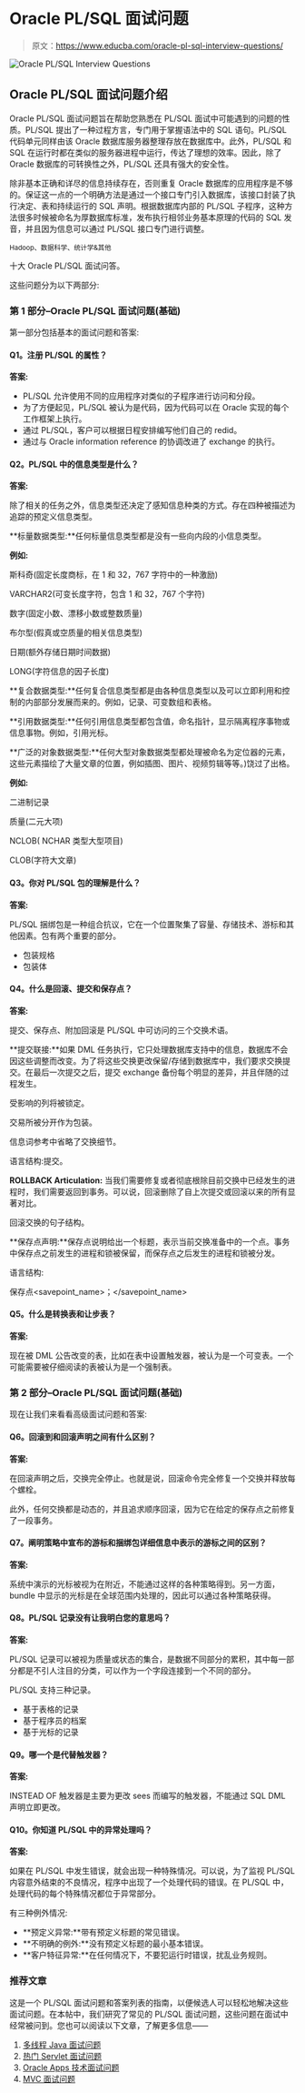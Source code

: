 # Oracle PL/SQL 面试问题

> 原文：<https://www.educba.com/oracle-pl-sql-interview-questions/>

![Oracle PL/SQL Interview Questions](img/3a3158d8bdd4a1fa986cc05f11605661.png)



## Oracle PL/SQL 面试问题介绍

Oracle PL/SQL 面试问题旨在帮助您熟悉在 PL/SQL 面试中可能遇到的问题的性质。PL/SQL 提出了一种过程方言，专门用于掌握语法中的 SQL 语句。PL/SQL 代码单元同样由该 Oracle 数据库服务器整理存放在数据库中。此外，PL/SQL 和 SQL 在运行时都在类似的服务器进程中运行，传达了理想的效率。因此，除了 Oracle 数据库的可转换性之外，PL/SQL 还具有强大的安全性。

除非基本正确和详尽的信息持续存在，否则重复 Oracle 数据库的应用程序是不够的。保证这一点的一个明确方法是通过一个接口专门引入数据库，该接口封装了执行决定、表和持续运行的 SQL 声明。根据数据库内部的 PL/SQL 子程序，这种方法很多时候被命名为厚数据库标准，发布执行相邻业务基本原理的代码的 SQL 发音，并且因为信息可以通过 PL/SQL 接口专门进行调整。

<small>Hadoop、数据科学、统计学&其他</small>

十大 Oracle PL/SQL 面试问答。

这些问题分为以下两部分:

### 第 1 部分–Oracle PL/SQL 面试问题(基础)

第一部分包括基本的面试问题和答案:

#### Q1。注册 PL/SQL 的属性？

**答案:**

*   PL/SQL 允许使用不同的应用程序对类似的子程序进行访问和分段。
*   为了方便起见，PL/SQL 被认为是代码，因为代码可以在 Oracle 实现的每个工作框架上执行。
*   通过 PL/SQL，客户可以根据日程安排编写他们自己的 redid。
*   通过与 Oracle information reference 的协调改进了 exchange 的执行。

#### Q2。PL/SQL 中的信息类型是什么？

**答案:**

除了相关的任务之外，信息类型还决定了感知信息种类的方式。存在四种被描述为追踪的预定义信息类型。

**标量数据类型:**任何标量信息类型都是没有一些向内段的小信息类型。

**例如:**

斯科奇(固定长度商标，在 1 和 32，767 字符中的一种激励)

VARCHAR2(可变长度字符，包含 1 和 32，767 个字符)

数字(固定小数、漂移小数或整数质量)

布尔型(假真或空质量的相关信息类型)

日期(额外存储日期时间数据)

LONG(字符信息的因子长度)

**复合数据类型:**任何复合信息类型都是由各种信息类型以及可以立即利用和控制的内部部分发展而来的。例如，记录、可变数组和表格。

**引用数据类型:**任何引用信息类型都包含值，命名指针，显示隔离程序事物或信息事物。例如，引用光标。

**广泛的对象数据类型:**任何大型对象数据类型都处理被命名为定位器的元素，这些元素描绘了大量文章的位置，例如插图、图片、视频剪辑等等。)饶过了出格。

**例如:**

二进制记录

质量(二元大项)

NCLOB( NCHAR 类型大型项目)

CLOB(字符大文章)

#### Q3。你对 PL/SQL 包的理解是什么？

**答案:**

PL/SQL 捆绑包是一种组合抗议，它在一个位置聚集了容量、存储技术、游标和其他因素。包有两个重要的部分。

*   包装规格
*   包装体

#### Q4。什么是回滚、提交和保存点？

**答案:**

提交、保存点、附加回滚是 PL/SQL 中可访问的三个交换术语。

**提交联接:**如果 DML 任务执行，它只处理数据库支持中的信息，数据库不会因这些调整而改变。为了将这些交换更改保留/存储到数据库中，我们要求交换提交。在最后一次提交之后，提交 exchange 备份每个明显的差异，并且伴随的过程发生。

受影响的列将被锁定。

交易所被分开作为包装。

信息词参考中省略了交换细节。

语言结构:提交。

**ROLLBACK Articulation:** 当我们需要修复或者彻底根除目前交换中已经发生的进程时，我们需要返回到事务。可以说，回滚删除了自上次提交或回滚以来的所有显著对比。

回滚交换的句子结构。

**保存点声明:**保存点说明给出一个标题，表示当前交换准备中的一个点。事务中保存点之前发生的进程和锁被保留，而保存点之后发生的进程和锁被分发。

语言结构:

保存点<savepoint_name>；</savepoint_name>

#### Q5。什么是转换表和让步表？

**答案:**

现在被 DML 公告改变的表，比如在表中设置触发器，被认为是一个可变表。一个可能需要被仔细阅读的表被认为是一个强制表。

### 第 2 部分–Oracle PL/SQL 面试问题(基础)

现在让我们来看看高级面试问题和答案:

#### Q6。回滚到和回滚声明之间有什么区别？

**答案:**

在回滚声明之后，交换完全停止。也就是说，回滚命令完全修复一个交换并释放每个螺栓。

此外，任何交换都是动态的，并且追求顺序回滚，因为它在给定的保存点之前修复了一段事务。

#### Q7。阐明策略中宣布的游标和捆绑包详细信息中表示的游标之间的区别？

**答案:**

系统中演示的光标被视为在附近，不能通过这样的各种策略得到。另一方面，bundle 中显示的光标是在全球范围内处理的，因此可以通过各种策略获得。

#### Q8。PL/SQL 记录没有让我明白您的意思吗？

**答案:**

PL/SQL 记录可以被视为质量或状态的集合，是数据不同部分的累积，其中每一部分都是不引人注目的分类，可以作为一个字段连接到一个不同的部分。

PL/SQL 支持三种记录。

*   基于表格的记录
*   基于程序员的档案
*   基于光标的记录

#### Q9。哪一个是代替触发器？

**答案:**

INSTEAD OF 触发器是主要为更改 sees 而编写的触发器，不能通过 SQL DML 声明立即更改。

#### Q10。你知道 PL/SQL 中的异常处理吗？

**答案:**

如果在 PL/SQL 中发生错误，就会出现一种特殊情况。可以说，为了监视 PL/SQL 内容意外结束的不良情况，程序中出现了一个处理代码的错误。在 PL/SQL 中，处理代码的每个特殊情况都位于异常部分。

有三种例外情况:

*   **预定义异常:**带有预定义标题的常见错误。
*   **不明确的例外:**没有预定义标题的最小基本错误。
*   **客户特征异常:**在任何情况下，不要犯运行时错误，扰乱业务规则。

### 推荐文章

这是一个 PL/SQL 面试问题和答案列表的指南，以便候选人可以轻松地解决这些面试问题。在本帖中，我们研究了常见的 PL/SQL 面试问题，这些问题在面试中经常被问到。您也可以阅读以下文章，了解更多信息——

1.  [多线程 Java 面试问题](https://www.educba.com/java-interview-question-on-multithreading/)
2.  [热门 Servlet 面试问题](https://www.educba.com/servlet-interview-questions/)
3.  [Oracle Apps 技术面试问题](https://www.educba.com/oracle-apps-technical-interview-questions/)
4.  [MVC 面试问题](https://www.educba.com/mvc-interview-questions/)





